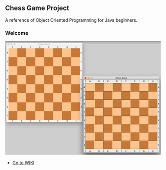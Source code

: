 ## Chess Game Project

<p>A reference of Object Oriented Programming for Java beginners.</p>

### Welcome
![Chess Game Project](https://raw.githubusercontent.com/emprestes/wiki/master/chessgame/images/welcome.png)

* [Go to WIKI](https://github.com/emprestes/chessgame/wiki)
